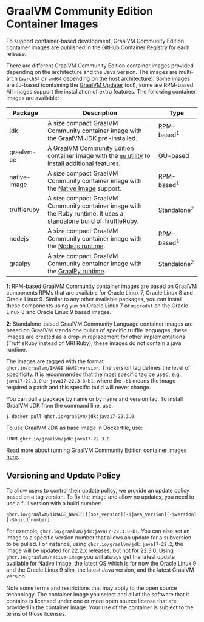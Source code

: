 # GraalVM Community Edition Container Images

To support container-based development, GraalVM Community Edition container images are published in the GitHub Container Registry for each release.

There are different GraalVM Community Edition container images provided depending on the architecture and the Java version.
The images are multi-arch (`aarch64` or `amd64` depending on the host architecture).
Some images are `GU`-based (containing the [GraalVM Updater](https://github.com/oracle/graal/blob/master/docs/reference-manual/graalvm-updater.md) tool), some are RPM-based.
All images support the installation of extra features. The following container images are available:

| Package      | Description                                                                                                                                                | Type      |
|--------------|------------------------------------------------------------------------------------------------------------------------------------------------------------|-----------|
| jdk          | A size compact GraalVM Community container image with the GraalVM JDK pre-installed.                                                                       | RPM-based<sup>1</sup> |
| graalvm-ce   | A GraalVM Community Edition container image with the [`gu` utility](https://www.graalvm.org/reference-manual/graalvm-updater/) to install additional features.                                                          | GU-based  |
| native-image | A size compact GraalVM Community container image with the [Native Image](https://www.graalvm.org/reference-manual/native-image) support.                   | RPM-based<sup>1</sup> |
| truffleruby  | A size compact GraalVM Community container image with the Ruby runtime. It uses a standalone build of [TruffleRuby](https://github.com/oracle/truffleruby/releases). | Standalone<sup>2</sup> |
| nodejs       | A size compact GraalVM Community container image with the [Node.js runtime](https://www.graalvm.org/reference-manual/js/NodeJS/).                          | RPM-based<sup>1</sup> |
| graalpy       | A size compact GraalVM Community container image with the [GraalPy runtime](https://www.graalvm.org/reference-manual/python/).                          | Standalone<sup>2</sup> |

**1**: RPM-based GraalVM Community container images are based on GraalVM components RPMs that are available for Oracle Linux 7, Oracle Linux 8 and Oracle Linux 9. Similar to any other available packages, you can install these components using `yum` on Oracle Linux 7 or `microdnf` on the Oracle Linux 8 and Oracle Linux 9 based images.

**2**: Standalone-based GraalVM Community Language container images are based on GraalVM standalone builds of specific truffle languages, these images are created as a drop-in replacement for other implementations (TruffleRuby instead of MRI Ruby), these images do not contain a java runtime.

The images are tagged with the format `ghcr.io/graalvm/IMAGE_NAME:version`.
The version tag defines the level of specificity.
It is recommended that the most specific tag be used, e.g., `java17-22.3.0` or `java17-22.3.0-b1`, where the `-b1` means the image required a patch and this specific build will never change.

You can pull a package by name or by name and version tag.
To install GraalVM JDK from the command line, use:
```
$ docker pull ghcr.io/graalvm/jdk:java17-22.3.0
```
To use GraalVM JDK as base image in Dockerfile, use:
```
FROM ghcr.io/graalvm/jdk:java17-22.3.0
```

Read more about running GraalVM Community Edition container images [here](https://www.graalvm.org/docs/getting-started/container-images).

## Versioning and Update Policy

To allow users to control their update policy, we provide an update policy based on a tag version.
To fix the image and allow no updates, you need to use a full version with a build number:
```
ghcr.io/graalvm/$IMAGE_NAME[:][$os_version][-$java_version][-$version][-$build_number]
```
For example, `ghcr.io/graalvm/jdk:java17-22.3.0-b1`.
You can also set an image to a specific version number that allows an update for a subversion to be pulled.
For instance, using `ghcr.io/graalvm/jdk:java17-22.2`, the image will be updated for 22.2.x releases, but not for 22.3.0.
Using `ghcr.io/graalvm/native-image` you will always get the latest update available for Native Image, the latest OS which is for now the Oracle Linux 9 and the Oracle Linux 9 slim, the latest Java version, and the latest GraalVM version.

Note some terms and restrictions that may apply to the open source technology.
The container image you select and all of the software that it contains is licensed under one or more open source license that are provided in the container image. Your use of the container is subject to the terms of those licenses.
